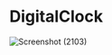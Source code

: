 # DigitalClock

![Screenshot (2103)](https://github.com/user-attachments/assets/e900357b-d5ad-4908-8246-190f83b0bae2)
